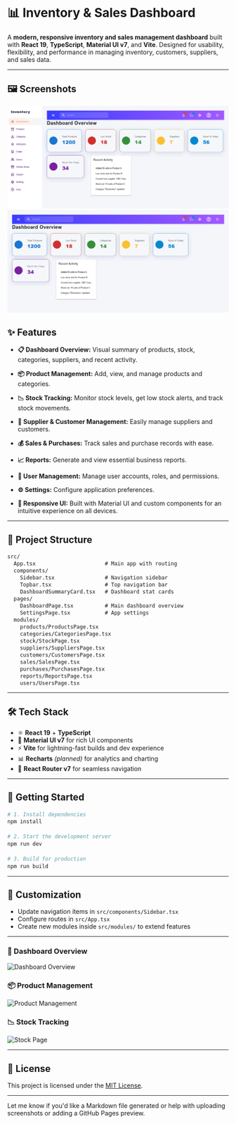 # 📊 Inventory & Sales Dashboard

A **modern, responsive inventory and sales management dashboard** built with **React 19**, **TypeScript**, **Material UI v7**, and **Vite**. Designed for usability, flexibility, and performance in managing inventory, customers, suppliers, and sales data.

---
## 🖼️ Screenshots
![Home Page](./sreenshots/s1.png)
![Home Page](./sreenshots/s2.png)

## ✨ Features

* **📋 Dashboard Overview:**
  Visual summary of products, stock, categories, suppliers, and recent activity.

* **📦 Product Management:**
  Add, view, and manage products and categories.

* **📉 Stock Tracking:**
  Monitor stock levels, get low stock alerts, and track stock movements.

* **👥 Supplier & Customer Management:**
  Easily manage suppliers and customers.

* **💰 Sales & Purchases:**
  Track sales and purchase records with ease.

* **📈 Reports:**
  Generate and view essential business reports.

* **🔐 User Management:**
  Manage user accounts, roles, and permissions.

* **⚙️ Settings:**
  Configure application preferences.

* **📱 Responsive UI:**
  Built with Material UI and custom components for an intuitive experience on all devices.

---

## 📂 Project Structure

```
src/
  App.tsx                      # Main app with routing
  components/
    Sidebar.tsx                # Navigation sidebar
    Topbar.tsx                 # Top navigation bar
    DashboardSummaryCard.tsx   # Dashboard stat cards
  pages/
    DashboardPage.tsx          # Main dashboard overview
    SettingsPage.tsx           # App settings
  modules/
    products/ProductsPage.tsx
    categories/CategoriesPage.tsx
    stock/StockPage.tsx
    suppliers/SuppliersPage.tsx
    customers/CustomersPage.tsx
    sales/SalesPage.tsx
    purchases/PurchasesPage.tsx
    reports/ReportsPage.tsx
    users/UsersPage.tsx
```

---

## 🛠 Tech Stack

* ⚛ **React 19** + **TypeScript**
* 🎨 **Material UI v7** for rich UI components
* ⚡ **Vite** for lightning-fast builds and dev experience
* 📊 **Recharts** *(planned)* for analytics and charting
* 🧭 **React Router v7** for seamless navigation

---

## 🚀 Getting Started

```bash
# 1. Install dependencies
npm install

# 2. Start the development server
npm run dev

# 3. Build for production
npm run build
```

---

## 🔧 Customization

* Update navigation items in `src/components/Sidebar.tsx`
* Configure routes in `src/App.tsx`
* Create new modules inside `src/modules/` to extend features

---

### 📌 Dashboard Overview

![Dashboard Overview](./public/screenshots/dashboard.png)

### 📦 Product Management

![Product Management](./public/screenshots/products.png)

### 📉 Stock Tracking

![Stock Page](./public/screenshots/stock.png)

---

## 📄 License

This project is licensed under the [MIT License](LICENSE).

---

Let me know if you'd like a Markdown file generated or help with uploading screenshots or adding a GitHub Pages preview.
